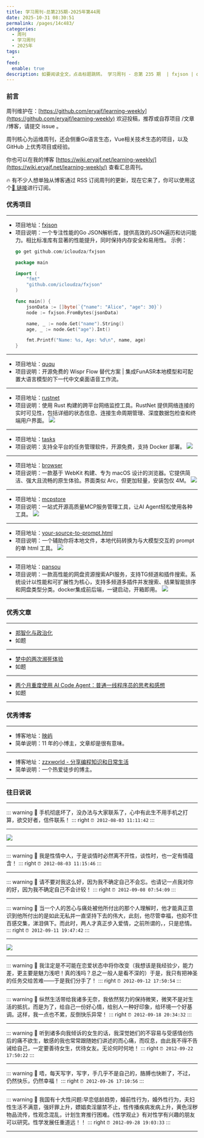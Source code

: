 ```yaml
---
title: 学习周刊-总第235期-2025年第44周
date: 2025-10-31 08:30:51
permalink: /pages/14c483/
categories:
  - 周刊
  - 学习周刊
  - 2025年
tags:
  - 
feed:
  enable: true
description: 如要阅读全文，点击标题跳转。 学习周刊 - 总第 235 期  | fxjson | ququ | rustnet | tasks | browser | mcpstore | your-source-to-prompt.html | pansou
---
```



### 前言

周刊维护在：[https://github.com/eryajf/learning-weekly](https://github.com/eryajf/learning-weekly)  欢迎投稿，推荐或自荐项目 /文章 /博客，请提交 issue 。

周刊核心为运维周刊，还会侧重Go语言生态，Vue相关技术生态的项目，以及 GitHub 上优秀项目或经验。

你也可以在我的博客 [https://wiki.eryajf.net/learning-weekly/](https://wiki.eryajf.net/learning-weekly/) 查看汇总周刊。

🔥 有不少人想单独从博客通过 RSS 订阅周刊的更新，现在它来了，你可以使用这个[🔗 链接](https://wiki.eryajf.net/learning-weekly.xml)进行订阅。

### 优秀项目

---
- 项目地址：[fxjson](https://github.com/icloudza/fxjson/blob/main/README_ZH.md)
- 项目说明：一个专注性能的Go JSON解析库，提供高效的JSON遍历和访问能力。相比标准库有显著的性能提升，同时保持内存安全和易用性。
  示例：
    ```go
    go get github.com/icloudza/fxjson

    package main

    import (
        "fmt"
        "github.com/icloudza/fxjson"
    )

    func main() {
        jsonData := []byte(`{"name": "Alice", "age": 30}`)
        node := fxjson.FromBytes(jsonData)

        name, _ := node.Get("name").String()
        age, _ := node.Get("age").Int()

        fmt.Printf("Name: %s, Age: %d\n", name, age)
    }
  ```

---
- 项目地址：[ququ](https://github.com/yan5xu/ququ)
- 项目说明：开源免费的 Wispr Flow 替代方案 | 集成FunASR本地模型和可配置大语言模型的下一代中文桌面语音工作流。
---
- 项目地址：[rustnet](https://github.com/domcyrus/rustnet)
- 项目说明：使用 Rust 构建的跨平台网络监控工具。RustNet 提供网络连接的实时可见性，包括详细的状态信息、连接生命周期管理、深度数据包检查和终端用户界面。
  ![](https://t.eryajf.net/imgs/2025/09/1758761966008.gif)
---
- 项目地址：[tasks](https://github.com/hamsterbase/tasks)
- 项目说明：支持全平台的任务管理软件，开源免费，支持 Docker 部署。
  ![](https://t.eryajf.net/imgs/2025/09/1758529963404.webp)
---
- 项目地址：[browser](https://github.com/the-ora/browser)
- 项目说明：一款基于 WebKit 构建、专为 macOS 设计的浏览器。它提供简洁、强大且流畅的原生体验。界面类似 Arc，但更加轻量，安装包仅 4M。
  ![](https://t.eryajf.net/imgs/2025/09/1758762264045.webp)
---
- 项目地址：[mcpstore](https://github.com/whillhill/mcpstore)
- 项目说明：一站式开源高质量MCP服务管理工具，让AI Agent轻松使用各种工具。
  ![](https://t.eryajf.net/imgs/2025/09/1758530096538.webp)
---
- 项目地址：[your-source-to-prompt.html](https://github.com/Dicklesworthstone/your-source-to-prompt.html)
- 项目说明：一个辅助你将本地文件，本地代码转换为与大模型交互的 prompt 的单 html 工具。
  ![](https://t.eryajf.net/imgs/2025/09/1758761783199.webp)
---
- 项目地址：[pansou](https://github.com/fish2018/pansou)
- 项目说明：一款高性能的网盘资源搜索API服务，支持TG频道和插件搜索。系统设计以性能和可扩展性为核心，支持多频道多插件并发搜索、结果智能排序和网盘类型分类。docker集成前后端，一键启动，开箱即用。
  ![](https://t.eryajf.net/imgs/2025/10/1761870617293.webp)
---

### 优秀文章

---
- [郑智化与政治化](https://onojyun.com/2025/10/30/%E9%83%91%E6%99%BA%E5%8C%96%E4%B8%8E%E6%94%BF%E6%B2%BB%E5%8C%96/)
- 如题
---
- [梦中的两次濒死体验](https://zhangke.space/%E6%A2%A6%E4%B8%AD%E7%9A%84%E4%B8%A4%E6%AC%A1%E6%BF%92%E6%AD%BB%E4%BD%93%E9%AA%8C/?utm_source=rss&utm_medium=rss&utm_campaign=%e6%a2%a6%e4%b8%ad%e7%9a%84%e4%b8%a4%e6%ac%a1%e6%bf%92%e6%ad%bb%e4%bd%93%e9%aa%8c)
- 如题
---
- [两个月重度使用 AI Code Agent：普通一线程序员的思考和感想](https://jt26wzz.com/posts/0013-ai-coding/)
- 如题
---

### 优秀博客

---
- 博客地址：[映屿](https://www.yingyu5658.me/)
- 简单说明：11 年的小博主，文章却是很有意味。
---
- 博客地址：[zzxworld - 分享编程知识和日常生活](https://www.zzxworld.com/)
- 简单说明：一个热爱徒步的博主。
---

### 往日说说


---

::: warning 📜
手机彻底坏了，没办法与大家联系了，心中有此生不用手机之打算，欲交好者，信件联系！
::: right
`⏰ 2012-08-03 11:11:42`
:::

---

![](https://t.eryajf.net/imgs/2025/10/1761298546160.webp)

---


::: warning 📜
我是性情中人，于是谈情时必然离不开性，谈性时，也一定有情蕴含！
::: right
`⏰ 2012-08-03 11:15:46`
:::

---

::: warning 📜
请不要对我这么好，因为我不确定自己不会忘。也请记一点我对你的好，因为我不确定自己不会计较！
::: right
`⏰ 2012-09-08 07:54:09`
:::

---

::: warning 📜
当一个人的苦心与痛处被他所付出的那个人理解时，他才能真正意识到他所付出的是如此无私并一直坚持下去的伟大，此刻，他尽管幸福，也抑不住百感交集，涕泪俱下。而此时，两人才真正步入爱情，之前所谓的，，只是悲情。
::: right
`⏰ 2012-09-11 19:47:42`
:::

---

![](https://t.eryajf.net/imgs/2025/10/1761298656854.webp)

---

::: warning 📜
我注定是不可能在恋爱状态中将你改变（我想该是我经验少，能力差，更主要是魅力浅吧！真的浅吗？总之一般人是看不深的）于是，我只有把神圣的任务交给苦难——于是我们分手了！
::: right
`⏰ 2012-09-12 17:50:54`
:::

---

::: warning 📜
纵然生活带给我诸多无奈，我依然努力的保持微笑，微笑不是对生活的抵抗，而是为了，给自己一份好心情，给别人一种好印象，给环境一个好基调。这样，我一点也不累，反倒快乐异常！
::: right
`⏰ 2012-09-18 20:34:32`
:::

---

::: warning 📜
听到诸多向我倾诉的女生的话，我深觉她们的不容易与受感情创伤后的痛不欲生，敏感的我也常常跟随她们讲述的而心痛，而叹息，由此我不得不告诫给自己，一定要善待女生，优待女友。无论何时何地！
::: right
`⏰ 2012-09-22 17:50:22`
:::

---

::: warning 📜
唔，每天写字，写字，手几乎不是自己的，胳膊也快断了，不过，仍然快乐，仍然幸福！
::: right
`⏰ 2012-09-26 17:10:56`
:::

---

::: warning 📜
我国有十大性问题:早恋低龄趋势，婚前性行为，婚外性行为，夫妇性生活不满意，强奸罪上升，嫖娼卖淫屡禁不止，性传播疾病发病上升，黄色淫秽物品流传，性观念混乱，计划生育推行困难。《性学观止》有对性学有兴趣的朋友可以研究。性学发展任重道远！！
::: right
`⏰ 2012-09-28 19:03:33`
:::

---